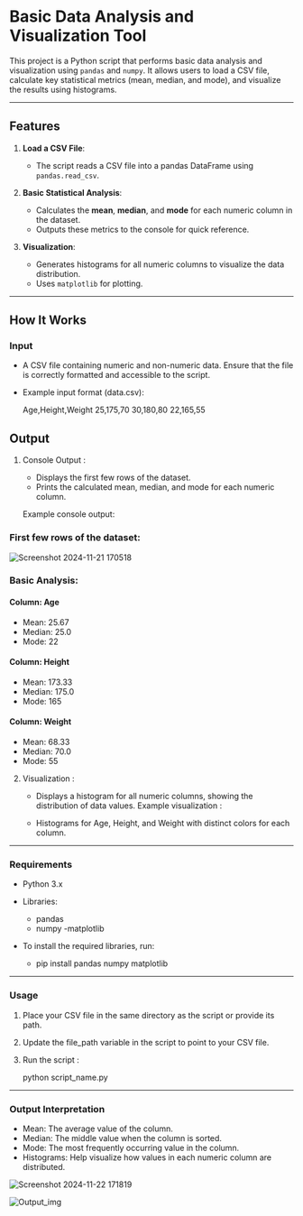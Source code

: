 # Basic Data Analysis and Visualization Tool

This project is a Python script that performs basic data analysis and visualization using `pandas` and `numpy`. It allows users to load a CSV file, calculate key statistical metrics (mean, median, and mode), and visualize the results using histograms.

---

## Features
1. **Load a CSV File**:
   - The script reads a CSV file into a pandas DataFrame using `pandas.read_csv`.

2. **Basic Statistical Analysis**:
   - Calculates the **mean**, **median**, and **mode** for each numeric column in the dataset.
   - Outputs these metrics to the console for quick reference.

3. **Visualization**:
   - Generates histograms for all numeric columns to visualize the data distribution.
   - Uses `matplotlib` for plotting.

---

## How It Works
### Input
- A CSV file containing numeric and non-numeric data. Ensure that the file is correctly formatted and accessible to the script.
- Example input format (data.csv):
  
  Age,Height,Weight
  25,175,70
  30,180,80
  22,165,55

## Output
1. Console Output :
   - Displays the first few rows of the dataset.
   - Prints the calculated mean, median, and mode for each numeric column.

   Example console output:

### First few rows of the dataset:

   ![Screenshot 2024-11-21 170518](https://github.com/user-attachments/assets/080332c4-c937-44d3-84f9-950477ece44e)




### Basic Analysis:

#### Column: Age
- Mean: 25.67
- Median: 25.0
- Mode: 22

#### Column: Height
- Mean: 173.33
- Median: 175.0
- Mode: 165

#### Column: Weight
- Mean: 68.33
- Median: 70.0
- Mode: 55


2. Visualization :
   
   - Displays a histogram for all numeric columns, showing the distribution of data values.
   Example visualization :

   - Histograms for Age, Height, and Weight with distinct colors for each column.

---

### Requirements

- Python 3.x
- Libraries:
   - pandas
   - numpy
   -matplotlib

- To install the required libraries, run:

   - pip install pandas numpy matplotlib

---

### Usage

1. Place your CSV file in the same directory as the script or provide its path.
2. Update the file_path variable in the script to point to your CSV file.
3. Run the script :

   python script_name.py

---

### Output Interpretation


- Mean: The average value of the column.
- Median: The middle value when the column is sorted.
- Mode: The most frequently occurring value in the column.
- Histograms: Help visualize how values in each numeric column are distributed.



![Screenshot 2024-11-22 171819](https://github.com/user-attachments/assets/3f3795bb-114a-4524-9588-56f6112ac1ec)



![Output_img](https://github.com/user-attachments/assets/c450d24f-b3f8-4742-a71a-5a4b2413f96f)
